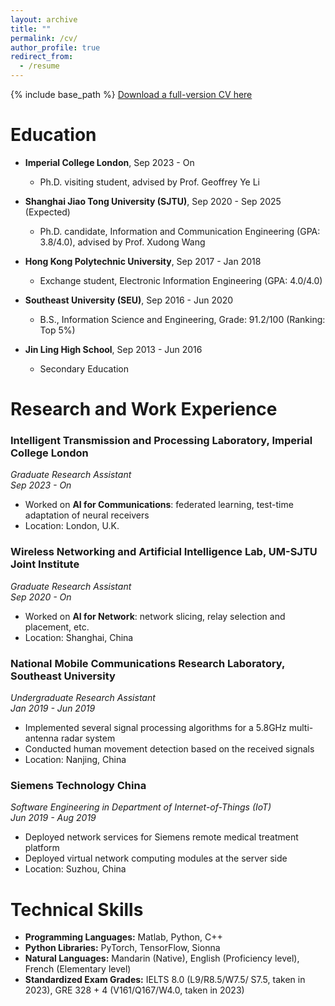 ```yaml
---
layout: archive
title: ""
permalink: /cv/
author_profile: true
redirect_from:
  - /resume
---
```


{% include base_path %}
[Download a full-version CV here]()

Education
======
- **Imperial College London**, Sep 2023 - On
  - Ph.D. visiting student, advised by Prof. Geoffrey Ye Li

- **Shanghai Jiao Tong University (SJTU)**, Sep 2020 - Sep 2025 (Expected)
  - Ph.D. candidate, Information and Communication Engineering (GPA: 3.8/4.0), advised by Prof. Xudong Wang

- **Hong Kong Polytechnic University**, Sep 2017 - Jan 2018
  - Exchange student, Electronic Information Engineering (GPA: 4.0/4.0)

- **Southeast University (SEU)**, Sep 2016 - Jun 2020
  - B.S., Information Science and Engineering, Grade: 91.2/100 (Ranking: Top 5%)

- **Jin Ling High School**, Sep 2013 - Jun 2016
  - Secondary Education

Research and Work Experience
======
### Intelligent Transmission and Processing Laboratory, Imperial College London
*Graduate Research Assistant*  
*Sep 2023 - On*  
- Worked on **AI for Communications**: federated learning, test-time adaptation of neural receivers
- Location: London, U.K.

### Wireless Networking and Artificial Intelligence Lab, UM-SJTU Joint Institute
*Graduate Research Assistant*  
*Sep 2020 - On*  
- Worked on **AI for Network**: network slicing, relay selection and placement, etc.
- Location: Shanghai, China

### National Mobile Communications Research Laboratory, Southeast University
*Undergraduate Research Assistant*  
*Jan 2019 - Jun 2019*  
- Implemented several signal processing algorithms for a 5.8GHz multi-antenna radar system
- Conducted human movement detection based on the received signals
- Location: Nanjing, China

### Siemens Technology China
*Software Engineering in Department of Internet-of-Things (IoT)*  
*Jun 2019 - Aug 2019*  
- Deployed network services for Siemens remote medical treatment platform
- Deployed virtual network computing modules at the server side
- Location: Suzhou, China

Technical Skills
======
- **Programming Languages:** Matlab, Python, C++
- **Python Libraries:** PyTorch, TensorFlow, Sionna
- **Natural Languages:** Mandarin (Native), English (Proficiency level), French (Elementary level)
- **Standardized Exam Grades:** IELTS 8.0 (L9/R8.5/W7.5/ S7.5, taken in 2023), GRE 328 + 4 (V161/Q167/W4.0, taken in 2023)

